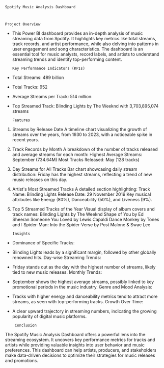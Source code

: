     Spotify Music Analysis Dashboard


    
    Project Overview
- This Power BI dashboard provides an in-depth analysis of music streaming data from Spotify. It highlights key metrics like total streams, track records, and artist performance, while also delving into patterns in user engagement and song characteristics. The dashboard is an essential tool for music analysts, record labels, and artists to understand streaming trends and identify top-performing content.

      Key Performance Indicators (KPIs)
- Total Streams: 489 billion
- Total Tracks: 952
- Average Streams per Track: 514 million
- Top Streamed Track: Blinding Lights by The Weeknd with 3,703,895,074 streams

  
      Features
1. Streams by Release Date
A timeline chart visualizing the growth of streams over the years, from 1930 to 2023, with a noticeable spike in recent years.

2. Track Records by Month
A breakdown of the number of tracks released and average streams for each month:
Highest Average Streams: September (734.64M)
Most Tracks Released: May (128 tracks)

3. Day Streams for All Tracks
Bar chart showcasing daily stream distribution:
Friday has the highest streams, reflecting a trend of new music releases on this day.

4. Artist's Most Streamed Tracks
A detailed section highlighting:
Track Name: Blinding Lights
Release Date: 29 November 2019
Key musical attributes like Energy (80%), Danceability (50%), and Liveness (9%).

5. Top 5 Streamed Tracks of the Year
Visual display of album covers and track names:
Blinding Lights by The Weeknd
Shape of You by Ed Sheeran
Someone You Loved by Lewis Capaldi
Dance Monkey by Tones and I
Spider-Man: Into the Spider-Verse by Post Malone & Swae Lee


       Insights
- Dominance of Specific Tracks:

- Blinding Lights leads by a significant margin, followed by other globally renowned hits.
Day-wise Streaming Trends:

- Friday stands out as the day with the highest number of streams, likely tied to new music releases.
Monthly Trends:

- September shows the highest average streams, possibly linked to key promotional periods in the music industry.
Genre and Mood Analysis:

- Tracks with higher energy and danceability metrics tend to attract more streams, as seen with top-performing tracks.
Growth Over Time:

- A clear upward trajectory in streaming numbers, indicating the growing popularity of digital music platforms.

       Conclusion
The Spotify Music Analysis Dashboard offers a powerful lens into the streaming ecosystem. It uncovers key performance metrics for tracks and artists while providing valuable insights into user behavior and music preferences. This dashboard can help artists, producers, and stakeholders make data-driven decisions to optimize their strategies for music releases and promotions.

